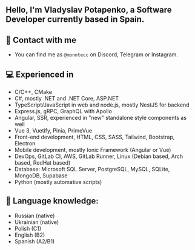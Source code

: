 ## Hello, I'm Vladyslav Potapenko, a Software Developer currently based in Spain.

## 📨 Contact with me
- You can find me as `@monntecc` on Discord, Telegram or Instagram.

## 💻 Experienced in
- C/C++, CMake
- C#, mostly .NET and .NET Core, ASP.NET
- TypeScript/JavaScript in web and node.js, mostly NestJS for backend
- Express.js, gRPC, GraphQL with Apollo
- Angular, SSR, experienced in "new" standalone style components as well
- Vue 3, Vuetify, Pinia, PrimeVue
- Front-end development, HTML, CSS, SASS, Tailwind, Bootstrap, Electron
- Mobile development, mostly Ionic Framework (Angular or Vue)
- DevOps, GitLab CI, AWS, GitLab Runner, Linux (Debian based, Arch based, RedHat based)
- Database: Microsoft SQL Server, PostgreSQL, MySQL, SQLite, MongoDB, Supabase
- Python (mostly automative scripts)

## 🐾 Language knowledge:
- Russian (native)
- Ukrainian (native)
- Polish (C1)
- English (B2)
- Spanish (A2/B1)
